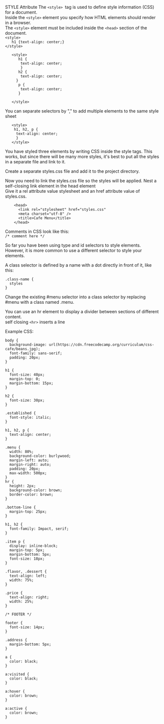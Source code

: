 STYLE Attribute
The ```<style> ```tag is used to define style information (CSS) for a document. <br>
Inside the ```<style>``` element you specify how HTML elements should render in a browser. <br>
The ```<style>``` element must be included inside the ```<head>``` section of the document. <br>
 ```<style>``` <br>
 ```   h1 {text-align: center;}``` <br>
 ```</style>``` <br>
```
   <style>
      h1 { 
       text-align: center;
       }
      h2 {
       text-align: center;
     }
      p {
       text-align: center;
      }
      
   </style>
```


You can separate selectors by "," to add multiple elements to the same style sheet
```
   <style>
    h1, h2, p {
     text-align: center;
     }
   </style>
```

You have styled three elements by writing CSS inside the style tags. This works, but since there will be many more styles, it's best to put all the styles in a separate file and link to it. <br>

Create a separate styles.css file and add it to the project directory. <br>

Now you need to link the styles.css file so the styles will be applied. Nest a self-closing link element in the head element<br> Give it a rel attribute value stylesheet and an href attribute value of styles.css. <br>
```
    <head>
      <link rel="stylesheet" href="styles.css"
      <meta charset="utf-8" />
      <title>Cafe Menu</title>
    </head>
```
Comments in CSS look like this: <br>
```/* comment here */ ```

So far you have been using type and id selectors to style elements. However, it is more common to use a different selector to style your elements. <br>

A class selector is defined by a name with a dot directly in front of it, like this:<br>
```
.class-name {
  styles
}
```

Change the existing #menu selector into a class selector by replacing #menu with a class named .menu. <br>

You can use an hr element to display a divider between sections of different content. <br>
self closing ``<hr>`` inserts a line  <br>


Example CSS: 
```
body {
  background-image: url(https://cdn.freecodecamp.org/curriculum/css-cafe/beans.jpg);
  font-family: sans-serif;
  padding: 20px;
}

h1 {
  font-size: 40px;
  margin-top: 0;
  margin-bottom: 15px;
}

h2 {
  font-size: 30px;
}

.established {
  font-style: italic;
}

h1, h2, p {
  text-align: center;
}

.menu {
  width: 80%;
  background-color: burlywood;
  margin-left: auto;
  margin-right: auto;
  padding: 20px;
  max-width: 500px;
}
hr {
  height: 2px;
  background-color: brown;
  border-color: brown;
}

.bottom-line {
  margin-top: 25px;
}

h1, h2 {
  font-family: Impact, serif;
}

.item p {
  display: inline-block;
  margin-top: 5px;
  margin-bottom: 5px;
  font-size: 18px;
}

.flavor, .dessert {
  text-align: left;
  width: 75%;
}

.price {
  text-align: right;
  width: 25%;
}

/* FOOTER */

footer {
  font-size: 14px;
}

.address {
  margin-bottom: 5px;
}

a {
  color: black;
}

a:visited {
  color: black;
}

a:hover {
  color: brown;
}

a:active {
  color: brown;
}
```